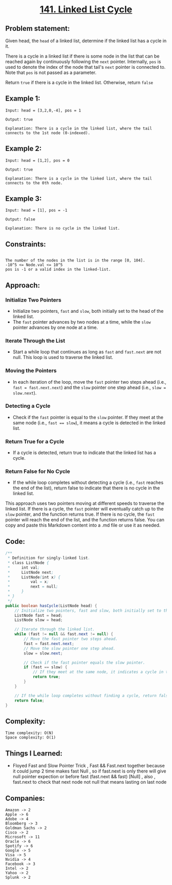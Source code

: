 <h1 align="center"><a href="https://leetcode.com/problems/linked-list-cycle/" target="_blank">141. Linked List Cycle</a></h1>

## Problem statement:
Given head, the `head` of a linked list, determine if the linked list has a cycle in it.

There is a cycle in a linked list if there is some node in the list that can be reached again by continuously following the `next` pointer. Internally, `pos` is used to denote the index of the node that tail's `next` pointer is connected to. Note that `pos` is not passed as a parameter.

Return `true` if there is a cycle in the linked list. Otherwise, return `false`


## Example 1:

```
Input: head = [3,2,0,-4], pos = 1

Output: true

Explanation: There is a cycle in the linked list, where the tail connects to the 1st node (0-indexed).
```

## Example 2:

```
Input: head = [1,2], pos = 0

Output: true

Explanation: There is a cycle in the linked list, where the tail connects to the 0th node.
```

## Example 3:

```
Input: head = [1], pos = -1

Output: false

Explanation: There is no cycle in the linked list.
```




## Constraints:

```

The number of the nodes in the list is in the range [0, 104].
-10^5 <= Node.val <= 10^5
pos is -1 or a valid index in the linked-list.

```


 

## Approach:

### Initialize Two Pointers

- Initialize two pointers, `fast` and `slow`, both initially set to the head of the linked list.
- The `fast` pointer advances by two nodes at a time, while the `slow` pointer advances by one node at a time.

### Iterate Through the List

- Start a while loop that continues as long as `fast` and `fast.next` are not null. This loop is used to traverse the linked list.

### Moving the Pointers

- In each iteration of the loop, move the `fast` pointer two steps ahead (i.e., `fast = fast.next.next`) and the `slow` pointer one step ahead (i.e., `slow = slow.next`).

### Detecting a Cycle

- Check if the `fast` pointer is equal to the `slow` pointer. If they meet at the same node (i.e., `fast == slow`), it means a cycle is detected in the linked list.

### Return True for a Cycle

- If a cycle is detected, return true to indicate that the linked list has a cycle.

### Return False for No Cycle

- If the while loop completes without detecting a cycle (i.e., `fast` reaches the end of the list), return false to indicate that there is no cycle in the linked list.

This approach uses two pointers moving at different speeds to traverse the linked list. If there is a cycle, the `fast` pointer will eventually catch up to the `slow` pointer, and the function returns true. If there is no cycle, the `fast` pointer will reach the end of the list, and the function returns false.
You can copy and paste this Markdown content into a .md file or use it as needed.



## Code: 

```java
/**
 * Definition for singly-linked list.
 * class ListNode {
 *     int val;
 *     ListNode next;
 *     ListNode(int x) {
 *         val = x;
 *         next = null;
 *     }
 * }
 */
public boolean hasCycle(ListNode head) {
    // Initialize two pointers, fast and slow, both initially set to the head of the linked list.
    ListNode fast = head;
    ListNode slow = head;

    // Iterate through the linked list.
    while (fast != null && fast.next != null) {
        // Move the fast pointer two steps ahead.
        fast = fast.next.next;
        // Move the slow pointer one step ahead.
        slow = slow.next;

        // Check if the fast pointer equals the slow pointer.
        if (fast == slow) {
            // If they meet at the same node, it indicates a cycle in the linked list.
            return true;
        }
    }

    // If the while loop completes without finding a cycle, return false.
    return false;
}
```







## Complexity:

```
Time complexity: O(N) 
Space complexity: O(1)
```

## Things I Learned:

- Floyed Fast and Slow Pointer Trick , Fast && Fast.next together because it could jump 2 time makes fast Null , so if fast.next is only there will give
  null pointer expection or before fast (fast.next && fast) [Null] , also , fast.next to check that next node not null that means lasting on last node
  


## Companies:

```
Amazon -> 2
Apple -> 6
Adobe -> 4
Bloomberg -> 3
Goldman Sachs -> 2
Cisco -> 2
Microsoft -> 11
Oracle -> 6
Spotify -> 6
Google -> 5
Visa -> 5
Nvidia -> 4
Facebook -> 3
Intel -> 2
Yahoo -> 2
Splunk -> 2
```






